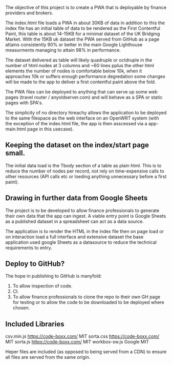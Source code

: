 The objective of this project is to create a PWA that is deployable by finance providers and brokers.

The index.html file loads a PWA in about 30KB of data in addition to this the index file has an initial table of data to be rendered as the First Contentful Paint, this table is about 14-15KB for a minimal dataset of the UK Bridging Market. With the 15KB uk dataset the PWA served from GitHub as a page attains consistently 90% or better in the main Google Lighthouse measurments managing to attain 98% in performance.

The dataset delivered as table will likely quadruple or octdruple in the number of html nodes at 3 columns and ~60 lines pplus the other html elements the number of nodes is comfortable below 10k, when it approaches 10k or suffers enough performance degredation some changes will be made to the app to deliver a first contentful paint above the fold.

The PWA files can be deployed to anything that can serve up some web pages (travel router / anyoldserver.com) and will behave as a SPA or static pages with SPA's.

The simplicity of no directory hireachy allows the application to be deployed to the same filespace as the web interface on an OpenWRT system (with the exception of the index.html file, the app is then asscessed via a app-main.html page in this usecase).

Keeping the dataset on the index/start page small.
--------------------------------------------------
The initial data load is the Tbody section of a table as plain html. This is to reduce the number of nodes per record, not rely on time-expensive calls to other resources (API calls etc or loeding anything unnecessary before a first paint).


Drawing in further data from Google Sheets
------------------------------------------
The project is to be developed to allow finance professionals to generate their own data that the app can ingest. A viable entry point is Google Sheets as a published dataset in a spreadsheet can act as a data source.

The application is to render the HTML in the index file then on page load or on interaction load a full interface and extensive dataset the base application used google Sheets as a datasource to reduce the technical requirements to entry.



Deploy to GitHub?
-----------------
The hope in publishing to GitHub is manyfold:

1) To allow inspection of code.
2) CI.
3) To allow finance professionals to clone the repo to their own GH page for testing or to allow the code to be downloaded to be deployed where chosen.



Included Libraries
------------------
csv.min.js          https://code-boxx.com/ MIT
sorta.css           https://code-boxx.com/ MIT
sorta.js            https://code-boxx.com/ MIT
workbox-sw.js       Google                 MIT



Heper files are included (as opposed to being served from a CDN) to ensure all files are served from the same origin.

